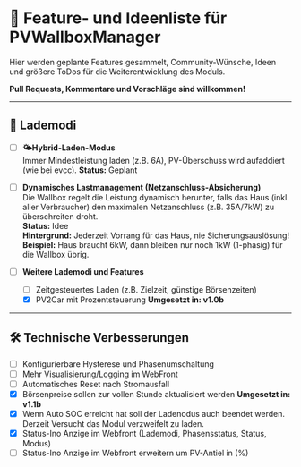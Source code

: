 # 🌟 Feature- und Ideenliste für PVWallboxManager

Hier werden geplante Features gesammelt, Community-Wünsche, Ideen und größere ToDos für die Weiterentwicklung des Moduls.
  
**Pull Requests, Kommentare und Vorschläge sind willkommen!**
  
---

## 🚗 Lademodi

- [ ] **🌤️Hybrid-Laden-Modus**  
      Immer Mindestleistung laden (z.B. 6A), PV-Überschuss wird aufaddiert (wie bei evcc).
      **Status:** Geplant

- [ ] **Dynamisches Lastmanagement (Netzanschluss-Absicherung)**  
      Die Wallbox regelt die Leistung dynamisch herunter, falls das Haus (inkl. aller Verbraucher) den maximalen Netzanschluss (z.B. 35A/7kW) zu überschreiten droht.  
      **Status:** Idee  
      **Hintergrund:** Jederzeit Vorrang für das Haus, nie Sicherungsauslösung!  
      **Beispiel:** Haus braucht 6kW, dann bleiben nur noch 1kW (1-phasig) für die Wallbox übrig.  

- [ ] **Weitere Lademodi und Features**
    - [ ] Zeitgesteuertes Laden (z.B. Zielzeit, günstige Börsenzeiten)
    - [x] PV2Car mit Prozentsteuerung
    **Umgesetzt in: v1.0b**

---

## 🛠️ Technische Verbesserungen

- [ ] Konfigurierbare Hysterese und Phasenumschaltung
- [ ] Mehr Visualisierung/Logging im WebFront
- [ ] Automatisches Reset nach Stromausfall
- [x] Börsenpreise sollen zur vollen Stunde aktualisiert werden
      **Umgesetzt in: v1.1b**
- [x] Wenn Auto SOC erreicht hat soll der Ladenodus auch beendet werden. Derzeit Versucht das Modul verzweifelt zu laden.
- [x] Status-Ino Anzige im Webfront (Lademodi, Phasensstatus, Status, Modus)
- [ ] Status-Ino Anzige im Webfront erweitern um PV-Antiel in (%)
